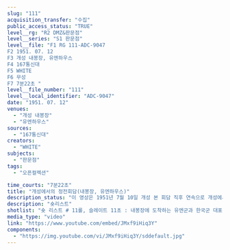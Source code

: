 ```yaml
---
slug: "111"
acquisition_transfer: "수집"
public_access_status: "TRUE"
level__rg: "R2 DMZ&판문점"
level__series: "S1 판문점"
level__file: "F1 RG 111-ADC-9047
F2 1951. 07. 12
F3 개성 내봉장, 유엔하우스
F4 167통신대
F5 WHITE
F6 무성 
F7 7분22초 "
level__file_number: "111"
level__local_identifier: "ADC-9047"
date: "1951. 07. 12"
venues: 
  - "개성 내봉장"
  - "유엔하우스"
sources: 
  - "167통신대"
creators: 
  - "WHITE"
subjects: 
  - "판문점"
tags: 
  - "오픈컬렉션"

time_courts: "7분22초"
title: "개성에서의 정전회담(내봉장, 유엔하우스)"
description_status: "이 영상은 1951년 7월 10일 개성 본 회담 직후 연속으로 개성에서 개최되는 정전협상 영상. 같은 시기또는 장소에 따라 여러 영상들이 있으며 다른 기록군에서도 확인 가능. 본 영상은 본 회담 개최 직후 양측의 모습과 주변 광경 등을 비교적 상세히 보여주고 있다. 167통신사진중대는 극동사령부 직속 영상부대이며 화이트가 직접 촬영했다. 전체적으로 영상은 안정적이며 구도와 장면 구성이 좋은 편이다. 촬영 카메라는 아이모 35mm인데 같은 시기에 유행하던 기종이다. 활용 방안에서 연구팀이 제시한 <판문점&DMZ> 관련 전시 및 아카이브에 매우 활용하는데 충분한 의미를 갖고 있다. "
description: "숏리스트"
shotlist: "숏 리스트 # 11롤, 슬레이트 11초 : 내봉장에 도착하는 유엔군과 한국군 대표들이 지프차에서 내린다. 조이 및 백 선엽이 보인다. # 12롤, 슬레이트 1분04초 : 내봉장에서 나오는 북한인민군과 중국인민군 대표들, 이상조가 보인다. 내 봉장 앞에서 북과 중국, 유엔군 순으로 지프차가 떠난다. # 13롤, 슬레이트 2분10초 : 유엔하우스가 보인다. 근경, 원경 유엔하우스 전경이다. 주변에 미군 통신 차량이 서 있다. # 14롤, 슬레이트 3분8초 : 미군 장교들이 유엔하우스에서 나오고 있다. 조이 제독 등 백선엽 등이 보 인다. (5분20초) 대표단들이 유엔하우스를 떠나고 있다. 북한, 중국, 유엔군 대표단들이 다시 내봉장 안 으로 들어가고 있다. # 16롤, 슬레이트 5분33초 : 내봉장 안에서 유엔대표들이 기념 촬영하고 있다. 남북과 중국, 미군 등 종군기자들이 대표단들을 촬영하고 있다. 유엔군 대표단들이 내봉장을 떠나고 있다. "
media_type: "video"
link: "https://www.youtube.com/embed/JMxf9iHiq3Y"
components: 
  - "https://img.youtube.com/vi/JMxf9iHiq3Y/sddefault.jpg"
---
```

